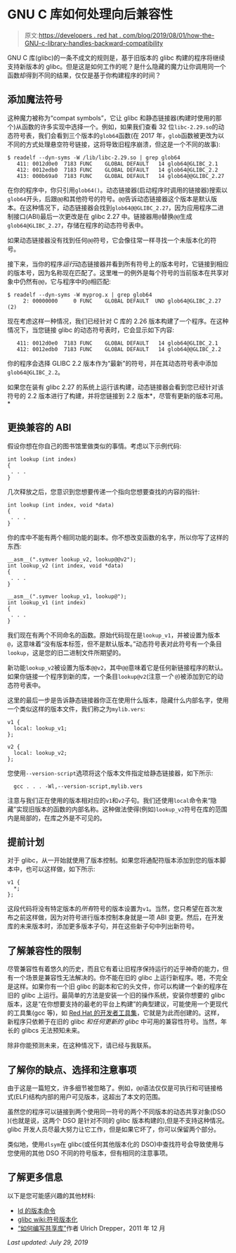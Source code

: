 # GNU C 库如何处理向后兼容性

> 原文:[https://developers . red hat . com/blog/2019/08/01/how-the-GNU-c-library-handles-backward-compatibility](https://developers.redhat.com/blog/2019/08/01/how-the-gnu-c-library-handles-backward-compatibility)

GNU C 库(glibc)的一条不成文的规则是，基于旧版本的 glibc 构建的程序将继续支持新版本的 glibc。但是这是如何工作的呢？是什么隐藏的魔力让你调用同一个函数却得到不同的结果，仅仅是基于你构建程序的时间？

## 添加魔法符号

这种魔力被称为“compat symbols”，它让 glibc 和静态链接器(构建时使用的那个)从函数的许多实现中选择一个。例如，如果我们查看 32 位`libc-2.29.so`的动态符号表，我们会看到三个版本的`glob64`函数(在 2017 年，`glob`函数被更改为以不同的方式处理悬空符号链接，这将导致旧程序崩溃，但这是一个不同的故事):

```
$ readelf --dyn-syms -W /lib/libc-2.29.so | grep glob64
   411: 0012d0e0  7183 FUNC    GLOBAL DEFAULT   14 glob64@GLIBC_2.1
   412: 0012edb0  7183 FUNC    GLOBAL DEFAULT   14 glob64@GLIBC_2.2
   413: 000b69a0  7183 FUNC    GLOBAL DEFAULT   14 glob64@@GLIBC_2.27

```

在你的程序中，你只引用`glob64()`。动态链接器(启动程序时调用的链接器)搜索以`glob64`开头，后跟`@@`和其他符号的符号。`@@`告诉动态链接器这个版本是默认版本。在这种情况下，动态链接器会找到`glob64@@GLIBC_2.27`，因为应用程序二进制接口(ABI)最后一次更改是在 glibc 2.27 中。链接器用`@`替换`@@`生成`glob64@GLIBC_2.27`，存储在程序的动态符号表中。

如果动态链接器没有找到任何`@@`符号，它会像往常一样寻找一个未版本化的符号。

接下来，当你的程序*运行*动态链接器并看到所有符号上的版本号时，它链接到相应的版本号，因为名称现在匹配了。这里唯一的例外是每个符号的当前版本在共享对象中仍然有`@@`，它与程序中的`@`相匹配:

```
$ readelf --dyn-syms -W myprog.x | grep glob64
     2: 00000000     0 FUNC    GLOBAL DEFAULT  UND glob64@GLIBC_2.27 (2)

```

现在考虑这样一种情况，我们已经针对 C 库的 2.26 版本构建了一个程序。在这种情况下，当您链接 glibc 的动态符号表时，它会显示如下内容:

```
   411: 0012d0e0  7183 FUNC    GLOBAL DEFAULT   14 glob64@GLIBC_2.1
   412: 0012edb0  7183 FUNC    GLOBAL DEFAULT   14 glob64@@GLIBC_2.2

```

你的程序会选择 GLIBC 2.2 版本作为“最新”的符号，并在其动态符号表中添加`glob64@GLIBC_2.2`。

如果您在装有 glibc 2.27 的系统上运行该构建，动态链接器会看到您已经针对该符号的 2.2 版本进行了构建，并将您链接到 2.2 版本*，尽管有更新的版本可用。*

## 更换兼容的 ABI

假设你想在你自己的图书馆里做类似的事情。考虑以下示例代码:

```
int lookup (int index)
{
 . . .
}

```

几次释放之后，您意识到您想要传递一个指向您想要查找的内容的指针:

```
int lookup (int index, void *data)
{
 . . .
}

```

你的库中不能有两个相同功能的副本。你不想改变函数的名字，所以你写了这样的东西:

```
__asm__(".symver lookup_v2, lookup@@v2");
int lookup_v2 (int index, void *data)
{
 . . .
}

__asm__(".symver lookup_v1, lookup@");
int lookup_v1 (int index)
{
 . . .
}

```

我们现在有两个不同命名的函数。原始代码现在是`lookup_v1`，并被设置为版本`@`，这意味着“没有版本标签，但不是默认版本。”动态符号表对此符号有一个条目`lookup`，这是您的旧二进制文件所期望的。

新功能`lookup_v2`被设置为版本`@@v2`，其中`@@`意味着它是任何新链接程序的默认。如果你链接一个程序到新的库，一个条目`lookup@v2`(注意*一个* `@`)被添加到它的动态符号表中。

这里的最后一步是告诉静态链接器你正在使用什么版本，隐藏什么内部名字，使用一个类似这样的版本文件，我们称之为`mylib.vers`:

```
v1 {
  local: lookup_v1;
};

v2 {
  local: lookup_v2;
};

```

您使用`--version-script`选项将这个版本文件指定给静态链接器，如下所示:

```
  gcc . . . -Wl,--version-script,mylib.vers

```

注意与我们正在使用的版本相对应的`v1`和`v2`子句。我们还使用`local`命令来“隐藏”实现旧版本的函数的内部名称。这种做法使得(例如)`lookup_v2`符号在库的范围内是局部的，在库之外是不可见的。

## 提前计划

对于 glibc，从一开始就使用了版本控制。如果您将通配符版本添加到您的版本脚本中，也可以这样做，如下所示:

```
v1 {
  *;
};

```

这段代码将没有特定版本的*所有*符号的版本设置为`v1`。当然，您只希望在首次发布之前这样做，因为对符号进行版本控制本身就是一项 ABI 变更。然后，在开发库的未来版本时，添加更多版本子句，并在这些新子句中列出新符号。

## 了解兼容性的限制

尽管兼容性有着悠久的历史，而且它有着让旧程序保持运行的近乎神奇的能力，但有一个场景是兼容性无法解决的。你不能在旧的 glibc 上运行新程序。嗯，不完全是这样。如果你有一个旧 glibc 的副本和它的头文件，你可以构建一个新的程序在旧的 glibc 上运行。最简单的方法是安装一个旧的操作系统，安装你想要的 glibc 版本，这是“在你想要支持的最老的平台上构建”的典型建议，可能使用一个更现代的工具集(gcc 等)，如 [Red Hat 的开发者工具集](https://developers.redhat.com/products/developertoolset/overview)，它就是为此而创建的。这样，新程序只依赖于在旧的 glibc *和任何更新的 glibc* 中可用的兼容性符号。当然，年长的 glibcs 无法预知未来。

除非你能预测未来，在这种情况下，请已经与我联系。

## 了解你的缺点、选择和注意事项

由于这是一篇短文，许多细节被忽略了。例如，`@@`语法仅仅是可执行和可链接格式(ELF)结构内部的用户可见版本，这超出了本文的范围。

虽然您的程序可以链接到两个使用同一符号的两个不同版本的动态共享对象(DSO )(也就是说，这两个 DSO 是针对不同的 glibc 版本构建的),但是不支持这种情况。glibc 开发人员尽最大努力让它工作，但是如果它坏了，你可以保留两个部分。

类似地，使用`dlsym`在 glibc(或任何其他版本化的 DSO)中查找符号会导致使用与您使用的其他 DSO 不同的符号版本，但有相同的注意事项。

## 了解更多信息

以下是您可能感兴趣的其他材料:

*   [ld 的版本命令](https://sourceware.org/binutils/docs-2.32/ld/VERSION.html)
*   [glibc wiki:符号版本化](https://sourceware.org/glibc/wiki/SymbolVersioning)
*   [“如何编写共享库”](https://akkadia.org/drepper/dsohowto.pdf)作者 Ulrich Drepper，2011 年 12 月

*Last updated: July 29, 2019*